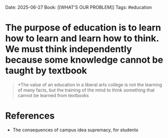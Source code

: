 Date: 2025-06-27
Book: [[WHAT'S OUR PROBLEM]]
Tags: #education 

# The purpose of education is to learn how to learn and learn how to think. We must think independently because some knowledge cannot be taught by textbook

>*The value of an education in a liberal arts college is not the learning of many facts, but the training of the mind to think something that cannot be learned from textbooks 

# References
- The consequences of campus idea supremacy, for students 